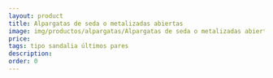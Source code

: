 ```yaml
---
layout: product
title: Alpargatas de seda o metalizadas abiertas
image: img/productos/alpargatas/Alpargatas de seda o metalizadas abiertas==tipo sandalia últimos pares.webp
price: 
tags: tipo sandalia últimos pares
description: 
order: 0
---
```

